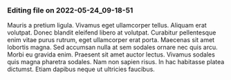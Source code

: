 

### Editing file on 2022-05-24_09-18-51

Mauris a pretium ligula. Vivamus eget ullamcorper tellus. Aliquam erat volutpat. Donec blandit eleifend libero at volutpat. Curabitur pellentesque enim vitae purus rutrum, eget ullamcorper erat porta. Maecenas sit amet lobortis magna. Sed accumsan nulla at sem sodales ornare nec quis arcu. Morbi eu gravida enim. Praesent sit amet auctor lectus. Vivamus sodales quis magna pharetra sodales. Nam non sapien risus. In hac habitasse platea dictumst. Etiam dapibus neque ut ultricies faucibus.


